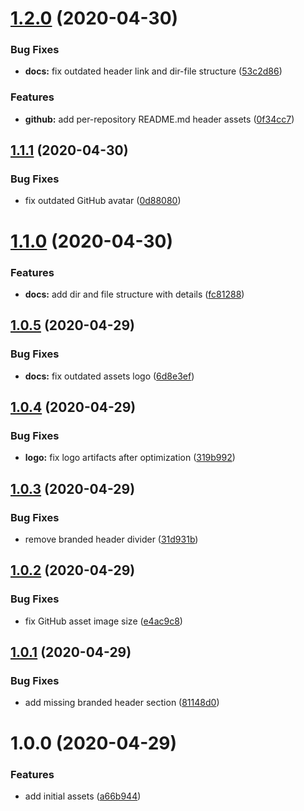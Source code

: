 # [1.2.0](https://github.com/zengulp/assets/compare/v1.1.1...v1.2.0) (2020-04-30)


### Bug Fixes

* **docs:** fix outdated header link and dir-file structure ([53c2d86](https://github.com/zengulp/assets/commit/53c2d86a5abc2c50e4abcfda1b02e30da75c1665))


### Features

* **github:** add per-repository README.md header assets ([0f34cc7](https://github.com/zengulp/assets/commit/0f34cc7b53d012d377dfcbfd88f0b5e9b46651af))

## [1.1.1](https://github.com/zengulp/assets/compare/v1.1.0...v1.1.1) (2020-04-30)


### Bug Fixes

* fix outdated GitHub avatar ([0d88080](https://github.com/zengulp/assets/commit/0d88080cc3116455b68777921b22d9d2c9b6996d))

# [1.1.0](https://github.com/zengulp/assets/compare/v1.0.5...v1.1.0) (2020-04-30)


### Features

* **docs:** add dir and file structure with details ([fc81288](https://github.com/zengulp/assets/commit/fc812888969d95b26afe6aa7d1b90526084c56f0))

## [1.0.5](https://github.com/zengulp/assets/compare/v1.0.4...v1.0.5) (2020-04-29)


### Bug Fixes

* **docs:** fix outdated assets logo ([6d8e3ef](https://github.com/zengulp/assets/commit/6d8e3ef76b46a3bea651e0f94943df00a3d67eac))

## [1.0.4](https://github.com/zengulp/assets/compare/v1.0.3...v1.0.4) (2020-04-29)


### Bug Fixes

* **logo:** fix logo artifacts after optimization ([319b992](https://github.com/zengulp/assets/commit/319b9926b4c9551963f25d71a308030781cb953c))

## [1.0.3](https://github.com/zengulp/assets/compare/v1.0.2...v1.0.3) (2020-04-29)


### Bug Fixes

* remove branded header divider ([31d931b](https://github.com/zengulp/assets/commit/31d931b447b943637d49bf4dde8802aa09cf6c2b))

## [1.0.2](https://github.com/zengulp/assets/compare/v1.0.1...v1.0.2) (2020-04-29)


### Bug Fixes

* fix GitHub asset image size ([e4ac9c8](https://github.com/zengulp/assets/commit/e4ac9c860121b6fbfb2738a2c6569dab252c698e))

## [1.0.1](https://github.com/zengulp/assets/compare/v1.0.0...v1.0.1) (2020-04-29)


### Bug Fixes

* add missing branded header section ([81148d0](https://github.com/zengulp/assets/commit/81148d0532fb604321c907fa1a4d9d87ffbf48b7))

# 1.0.0 (2020-04-29)


### Features

* add initial assets ([a66b944](https://github.com/zengulp/assets/commit/a66b944bc519366eac8f60c37f815960a03ac280))
